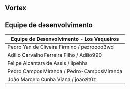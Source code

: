 ## Vortex


## Equipe de desenvolvimento

|       Equipe de Desenvolvimento - Los Vaqueiros        |
|--------------------------------------------------------|
| Pedro Yan de Oliveira Firmino / pedroooo3wd            |
| Adilio Carvalho Ferreira Filho   / Adilio990           |
| Felipe Alcantara de Assis  / lipehhs                   |
| Pedro Campos Miranda  / Pedro-CamposMiranda            |
| João Marcelo Cunha Viana  / joaozit0z                  |



